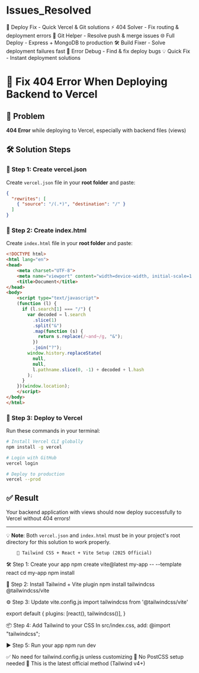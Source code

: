 # Issues_Resolved
🚀 Deploy Fix - Quick Vercel &amp; Git solutions  ⚡ 404 Solver - Fix routing &amp; deployment errors  🔧 Git Helper - Resolve push &amp; merge issues  🌐 Full Deploy - Express + MongoDB to production  🛠️ Build Fixer - Solve deployment failures fast  🎯 Error Debug - Find &amp; fix deploy bugs   💡 Quick Fix - Instant deployment solutions



# 🚀 Fix 404 Error When Deploying Backend to Vercel

## 🎯 Problem
**404 Error** while deploying to Vercel, especially with backend files (views)

## 🛠️ Solution Steps

### 📁 Step 1: Create vercel.json
Create `vercel.json` file in your **root folder** and paste:

```json
{
  "rewrites": [
    { "source": "/(.*)", "destination": "/" }
  ]
}
```

### 📄 Step 2: Create index.html
Create `index.html` file in your **root folder** and paste:

```html
<!DOCTYPE html>
<html lang="en">
<head>
    <meta charset="UTF-8">
    <meta name="viewport" content="width=device-width, initial-scale=1.0">
    <title>Document</title>
</head>
<body>
    <script type="text/javascript">
    (function (l) {
      if (l.search[1] === "/") {
        var decoded = l.search
          .slice(1)
          .split("&")
          .map(function (s) {
            return s.replace(/~and~/g, "&");
          })
          .join("?");
        window.history.replaceState(
          null,
          null,
          l.pathname.slice(0, -1) + decoded + l.hash
        );
      }
    })(window.location);
    </script>
</body>
</html>
```

### 🚀 Step 3: Deploy to Vercel
Run these commands in your terminal:

```bash
# Install Vercel CLI globally
npm install -g vercel

# Login with GitHub
vercel login

# Deploy to production
vercel --prod
```

## ✅ Result
Your backend application with views should now deploy successfully to Vercel without 404 errors!

---

💡 **Note**: Both `vercel.json` and `index.html` must be in your project's root directory for this solution to work properly.


        🚀 Tailwind CSS + React + Vite Setup (2025 Official)
🛠️ Step 1: Create your app
npm create vite@latest my-app -- --template react
cd my-app
npm install


🎨 Step 2: Install Tailwind + Vite plugin
npm install tailwindcss @tailwindcss/vite


⚙️ Step 3: Update vite.config.js
import tailwindcss from '@tailwindcss/vite'

export default {
  plugins: [react(), tailwindcss()],
}


📦 Step 4: Add Tailwind to your CSS
In src/index.css, add:
@import "tailwindcss";


▶️ Step 5: Run your app
npm run dev



✅ No need for tailwind.config.js unless customizing
🧼 No PostCSS setup needed
🧠 This is the latest official method (Tailwind v4+)





